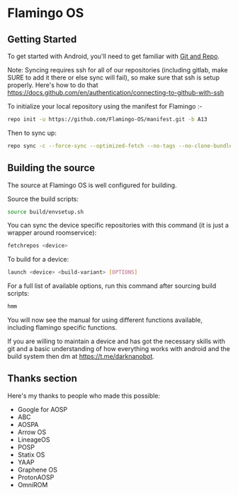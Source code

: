 Flamingo OS
==============

Getting Started
---------------

To get started with Android, you'll need to get
familiar with [Git and Repo](http://source.android.com/source/using-repo.html).

Note: Syncing requires ssh for all of our repositories (including gitlab, make SURE to add it there or else sync will fail), so make sure that ssh is setup properly.
Here's how to do that https://docs.github.com/en/authentication/connecting-to-github-with-ssh

To initialize your local repository using the manifest for Flamingo :-

```bash
repo init -u https://github.com/Flamingo-OS/manifest.git -b A13
```
Then to sync up:
```bash
repo sync -c --force-sync --optimized-fetch --no-tags --no-clone-bundle --prune -j$(nproc --all)
```

Building the source
---------------

The source at Flamingo OS is well configured for building.

Source the build scripts:
```bash
source build/envsetup.sh
```

You can sync the device specific repositories with this command (it is just a wrapper around roomservice): 
```bash
fetchrepos <device>
```

To build for a device:
```bash
launch <device> <build-variant> [OPTIONS]
```
For a full list of available options, run this command after sourcing build scripts:
```bash
hmm
```
You will now see the manual for using different functions available, including flamingo specific functions.

If you are willing to maintain a device and has got the necessary skills with git and a basic understanding of how everything works with android and the build system then dm at https://t.me/darknanobot.

## Thanks section ##

Here's my thanks to people who made this possible:

* Google for AOSP
* ABC
* AOSPA
* Arrow OS
* LineageOS
* POSP
* Statix OS
* YAAP
* Graphene OS
* ProtonAOSP
* OmniROM
